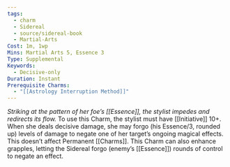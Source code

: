```yaml
---
tags:
  - charm
  - Sidereal
  - source/sidereal-book
  - Martial-Arts
Cost: 1m, 1wp
Mins: Martial Arts 5, Essence 3
Type: Supplemental
Keywords:
  - Decisive-only
Duration: Instant
Prerequisite Charms:
  - "[[Astrology Interruption Method]]"
---
```

*Striking at the pattern of her foe’s [[Essence]], the stylist impedes and redirects its flow.*
To use this Charm, the stylist must have [[Initiative]] 10+.
When she deals decisive damage, she may forgo (his Essence/3, rounded up) levels of damage to negate one of her target’s ongoing magical effects. This doesn’t affect Permanent [[Charms]]. This Charm can also enhance grapples, letting the Sidereal forgo (enemy’s [[Essence]]) rounds of control to negate an effect.